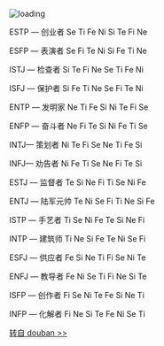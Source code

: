![loading](https://saber2pr.top/MyWeb/resource/image/mbti-rg.webp)

ESTP — 创业者 Se Ti Fe Ni Si Te Fi Ne

ESFP — 表演者 Se Fi Te Ni Si Fe Ti Ne

ISTJ — 检查者 Si Te Fi Ne Se Ti Fe Ni

ISFJ — 保护者 Si Fe Ti Ne Se Fi Te Ni

ENTP — 发明家 Ne Ti Fe Si Ni Te Fi Se

ENFP — 奋斗者 Ne Fi Te Si Ni Fe Ti Se

INTJ— 策划者 Ni Te Fi Se Ne Ti Fe Si

INFJ— 劝告者 Ni Fe Ti Se Ne Fi Te Si

ESTJ — 监督者 Te Si Ne Fi Ti Se Ni Fe

ENTJ — 陆军元帅 Te Ni Se Fi Ti Ne Si Fe

ISTP — 手艺者 Ti Se Ni Fe Te Si Ne Fi

INTP — 建筑师 Ti Ne Si Fe Te Ni Se Fi

ESFJ — 供应者 Fe Si Ne Ti Fi Se Ni Te

ENFJ — 教导者 Fe Ni Se Ti Fi Ne Si Te

ISFP — 创作者 Fi Se Ni Te Fe Si Ne Ti

INFP — 化解者 Fi Ne Si Te Fe Ni Se Ti

[转自 douban >>](https://www.douban.com/group/topic/52563558/)

